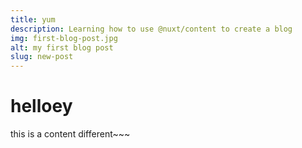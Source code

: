 ```yaml
---
title: yum
description: Learning how to use @nuxt/content to create a blog
img: first-blog-post.jpg
alt: my first blog post
slug: new-post
---
```

# helloey
this is a content different~~~
